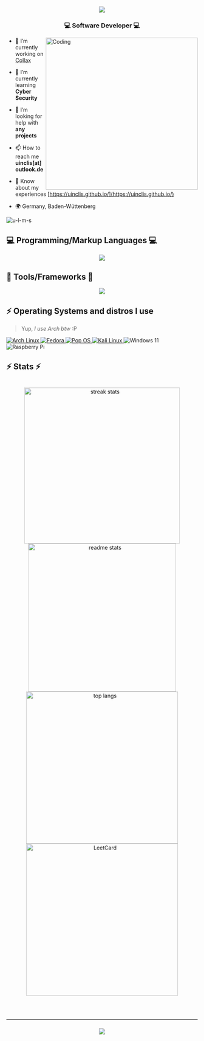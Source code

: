 <h1 align="center">
  <img src="https://readme-typing-svg.herokuapp.com/?font=Righteous&size=35&center=true&vCenter=true&width=500&height=70&duration=4000&lines=Hi+There!+👋;+I'm+Uinclis😄;" />
</h1>

<h3 align="center">💻 Software Developer 💻</h3>



<img align="right" alt="Coding" width="400" src="https://user-images.githubusercontent.com/74038190/212284119-fbfd994d-8c2a-4a07-a75f-84e513833c1c.gif">


- 🔭 I’m currently working on [Collax](https://www.collax.com/)

- 🌱 I’m currently learning **Cyber Security**

- 🤝 I’m looking for help with **any projects**

- 📫 How to reach me **uinclis[at]outlook.de**
 
- 📄 Know about my experiences [https://uinclis.github.io/](https://uinclis.github.io/)

- 🌍 Germany, Baden-Wüttenberg

<p align="left"> <img src="https://komarev.com/ghpvc/?username=u-l-m-s&label=Profile%20views&color=0e75b6&style=flat" alt="u-l-m-s" /> </p>
 
<p align="left">
</p>

<h2 align="left">💻 Programming/Markup Languages 💻</h2>


<p align="center">
  <a href="https://skillicons.dev">
    <img src="https://skillicons.dev/icons?i=bash,c,cpp,cs,java,html,css,py,js,php,dotnet,mysql,md," />
  </a>
</p>

<h2 align="left">🧰 Tools/Frameworks 🧰</h2>

<p align="center">
  <a href="https://skillicons.dev">
    <img src="https://skillicons.dev/icons?i=git,bootstrap,docker,vim,neovim,vscode,django,linux,nodejs,postman" />
  </a>
</p>

<h2>⚡ Operating Systems and distros I use</h2>

> Yup, *I use Arch btw* :P

<p>
  <a href="https://github.com/Youngermaster/Arch-dotfiles">
  <img alt="Arch Linux" src="https://img.shields.io/badge/Arch-E95420?style=for-the-badge&logo=archlinux&logoColor=white&color=blue" />
  </a>
  <a href="https://github.com/Youngermaster/Fedora-dotfiles">
  <img alt="Fedora"
    src="https://img.shields.io/badge/Fedora-0078D6?style=for-the-badge&logo=fedora&logoColor=white"/>
  </a>
  <a href="https://github.com/Youngermaster/Ubuntu-dotfiles">
  <img alt="Pop OS"
    src="https://img.shields.io/badge/PopOs-49B3BF?style=for-the-badge&logo=popos&logoColor=white"/>
  </a>
  <a href="https://github.com/Youngermaster/Hacking-Startup">
  <img alt="Kali Linux"
    src="https://img.shields.io/badge/Kali-FFFFFF?style=for-the-badge&logo=kalilinux&logoColor=white&color=purple"/>
  </a>
  <img alt="Windows 11"
    src="https://img.shields.io/badge/Windows-0078D6?style=for-the-badge&logo=windows&logoColor=white"/>
  <img alt="Raspberry Pi"
    src="https://img.shields.io/badge/-Raspberry%20Pi-C51A4A?style=for-the-badge&logo=Raspberry-Pi" />
</p>

<h2 align="left">⚡ Stats ⚡</h2>

<br>
<div align=center>
  <img width=410 src="https://streak-stats.demolab.com/?user=u-l-m-s&count_private=true&theme=react&border_radius=10" alt="streak stats"/>
  <img width=390 src="https://github-readme-stats-salesp07.vercel.app/api?username=u-l-m-s&count_private=true&show_icons=true&theme=react&rank_icon=github&border_radius=10" alt="readme stats" />
  <br/>
  <img width=400 src="https://github-readme-stats-salesp07.vercel.app/api/top-langs/?username=u-l-m-s&hide=HTML&langs_count=8&layout=compact&theme=react&border_radius=10&size_weight=0.5&count_weight=0.5&exclude_repo=github-readme-stats" alt="top langs" />
  <img width=400 src="https://leetcard.jacoblin.cool/u-l-m-s?theme=nord&font=Anek%20Bangla&ext=heatmap&border_radius=10" alt="LeetCard" />
</div>

<br/><br/>
<hr/>


<h3 align="center">
    <img src="https://readme-typing-svg.herokuapp.com/?font=Righteous&size=25&center=true&vCenter=true&width=500&height=70&duration=4000&lines=Thanks+for+visiting!+✌️;I'm+always+down+to+collab😁">
</h3>

<br/>
